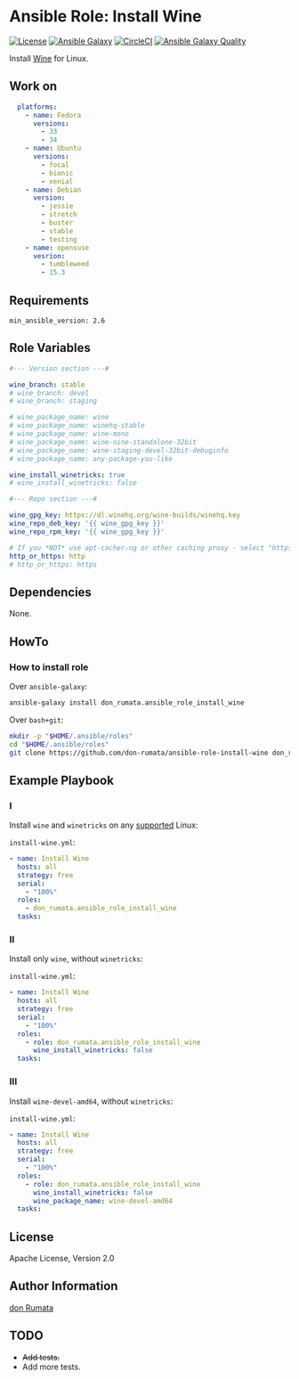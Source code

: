 # Ansible Role: Install Wine

[![License][license-image]][license-url] [![Ansible Galaxy][ansible-galaxy-image]][ansible-galaxy-url] [![CircleCI][circleci-image]][circleci-url] [![Ansible Galaxy Quality][ansible-galaxy-quality-image]][ansible-galaxy-url]

Install [Wine](https://winehq.org) for Linux.

## Work on

```yaml
  platforms:
    - name: Fedora
      versions:
        - 33
        - 34
    - name: Ubuntu
      versions:
        - focal
        - bionic
        - xenial
    - name: Debian
      version:
        - jessie
        - stretch
        - buster
        - stable
        - testing
    - name: opensuse
      vesrion:
        - tumbleweed
        - 15.3
```

## Requirements

`min_ansible_version: 2.6`

## Role Variables

```yaml
#--- Version section ---#

wine_branch: stable
# wine_branch: devel
# wine_branch: staging

# wine_package_name: wine
# wine_package_name: winehq-stable
# wine_package_name: wine-mono
# wine_package_name: wine-nine-standalone-32bit
# wine_package_name: wine-staging-devel-32bit-debuginfo
# wine_package_name: any-package-you-like

wine_install_winetricks: true
# wine_install_winetricks: false

#--- Repo section ---#

wine_gpg_key: https://dl.winehq.org/wine-builds/winehq.key
wine_repo_deb_key: '{{ wine_gpg_key }}'
wine_repo_rpm_key: '{{ wine_gpg_key }}'

# If you *NOT* use apt-cacher-ng or other caching proxy - select "https".
http_or_https: http
# http_or_https: https
```

## Dependencies

None.

## HowTo

### How to install role

Over `ansible-galaxy`:

```bash
ansible-galaxy install don_rumata.ansible_role_install_wine
```

Over `bash+git`:

```bash
mkdir -p "$HOME/.ansible/roles"
cd "$HOME/.ansible/roles"
git clone https://github.com/don-rumata/ansible-role-install-wine don_rumata.ansible_role_install_wine
```

## Example Playbook

### I

Install `wine` and `winetricks` on any [supported](#work_on) Linux:

`install-wine.yml`:

```yaml
- name: Install Wine
  hosts: all
  strategy: free
  serial:
    - "100%"
  roles:
    - don_rumata.ansible_role_install_wine
  tasks:
```

### II

Install only `wine`, without `winetricks`:

`install-wine.yml`:

```yaml
- name: Install Wine
  hosts: all
  strategy: free
  serial:
    - "100%"
  roles:
    - role: don_rumata.ansible_role_install_wine
      wine_install_winetricks: false
  tasks:
```

### III

Install `wine-devel-amd64`, without `winetricks`:

`install-wine.yml`:

```yaml
- name: Install Wine
  hosts: all
  strategy: free
  serial:
    - "100%"
  roles:
    - role: don_rumata.ansible_role_install_wine
      wine_install_winetricks: false
      wine_package_name: wine-devel-amd64
  tasks:
```

## License

Apache License, Version 2.0

## Author Information

[don Rumata](https://github.com/don-rumata)

## TODO

- ~~Add tests.~~
- Add more tests.

[license-image]: https://img.shields.io/github/license/don-rumata/ansible-role-install-wine.svg
[license-url]: https://opensource.org/licenses/Apache-2.0

[ansible-galaxy-image]: https://img.shields.io/badge/ansible_galaxy-don__rumata.ansible__role__install__wine-blue.svg
[ansible-galaxy-url]: https://galaxy.ansible.com/don_rumata/ansible_role_install_wine

[circleci-image]: https://circleci.com/gh/don-rumata/ansible-role-install-wine.svg?style=shield
[circleci-url]: https://circleci.com/gh/don-rumata/ansible-role-install-wine

[ansible-galaxy-quality-image]: https://img.shields.io/ansible/quality/48079
